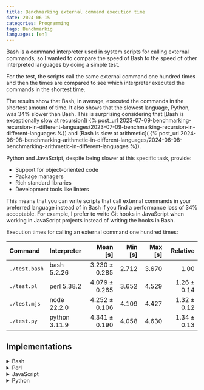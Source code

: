 ```yaml
---
title: Benchmarking external command execution time
date: 2024-06-15
categories: Programming
tags: Benchmarkig
languages: [en]
---
```


Bash is a command interpreter used in system scripts for calling external
commands, so I wanted to compare the speed of Bash to the speed of other
interpreted languages by doing a simple test.

For the test, the scripts call the same external command one hundred times and
then the times are compared to see which interpreter executed the commands in
the shortest time.

The results show that Bash, in average, executed the commands in the shortest
amount of time. It also shows that the slowest language, Python, was 34% slower
than Bash. This is surprising considering that [Bash is exceptionally slow at
recursion](
{% post_url 2023-07-09-benchmarking-recursion-in-different-languages/2023-07-09-benchmarking-recursion-in-different-languages %})
and [Bash is slow at arithmetic](
{% post_url 2024-06-08-benchmarking-arithmetic-in-different-languages/2024-06-08-benchmarking-arithmetic-in-different-languages %}).

Python and JavaScript, despite being slower at this specific task, provide:

- Support for object-oriented code
- Package managers
- Rich standard libraries
- Development tools like linters

This means that you can write scripts that call external commands in your
preferred language instead of in Bash if you find a performance loss of 34%
acceptable. For example, I prefer to write Git hooks in JavaScript when working
in JavaScript projects instead of writing the hooks in Bash.

Execution times for calling an external command one hundred times:

| Command       | Interpreter   |      Mean [s] | Min [s] | Max [s] |    Relative |
| :------------ | :------------ | ------------: | ------: | ------: | ----------: |
| `./test.bash` | bash 5.2.26   | 3.230 ± 0.285 |   2.712 |   3.670 |        1.00 |
| `./test.pl`   | perl 5.38.2   | 4.079 ± 0.265 |   3.652 |   4.529 | 1.26 ± 0.14 |
| `./test.mjs`  | node 22.2.0   | 4.252 ± 0.106 |   4.109 |   4.427 | 1.32 ± 0.12 |
| `./test.py`   | python 3.11.9 | 4.341 ± 0.190 |   4.058 |   4.630 | 1.34 ± 0.13 |

## Implementations

<details>
<summary>Bash</summary>

```bash {{% include "assets/test.bash" %}}
```

</details>

<details>
<summary>Perl</summary>

```pl {{% include "assets/test.pl" %}}
```

</details>

<details>
<summary>JavaScript</summary>

```js {{% include "assets/test.mjs" %}}
```

</details>

<details>
<summary>Python</summary>

```py {{% include "assets/test.py" %}}
```

</details>
